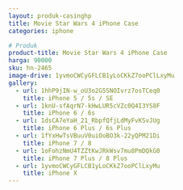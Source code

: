 ```yaml
---
layout: produk-casinghp
title: Movie Star Wars 4 iPhone Case
categories: iphone

# Produk
product-title: Movie Star Wars 4 iPhone Case
harga: 90000
sku: hn-2465
image-drive: 1yvmoCWCyGFLCB1yLoCKkZ7ooPClLxyMu
gallery:
  - url: 1hhP9jIN-w_oU3o2G5SNOIvrz7osTCeq0
    title: iPhone 5 / 5s / SE
  - url: 1knU-sfAqrN7-kHwLUR5cVZc0Q4I3YS8F
    title: iPhone 6 / 6s
  - url: 1dsCA7eYaH_21_RbpfQfjLdMyFvKSvJUg
    title: iPhone 6 Plus / 6s Plus
  - url: 1fYxHwTsVBuuV0uiOoBO3k-22yQPM21Di
    title: iPhone 7 / 8
  - url: 1oFohzNmU4TZZtKwJRkWsv7mu8PmDQkG0
    title: iPhone 7 Plus / 8 Plus
  - url: 1yvmoCWCyGFLCB1yLoCKkZ7ooPClLxyMu
    title: iPhone X
---
```

